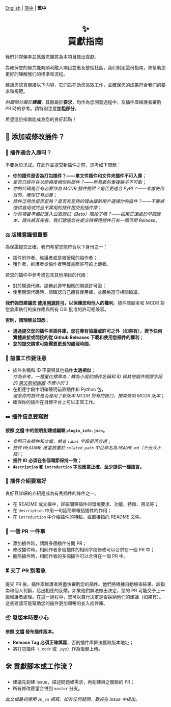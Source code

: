 [English](CONTRIBUTING.md) | [简中](CONTRIBUTING_zh_cn.md) | **繁中**

<div align="center">
<h1>✨<br/>貢獻指南</h1>
</div>

我們非常榮幸並感激您願意為本項目做出貢獻。

為確保您的努力能夠順利融入項目並惠及整個社區，我们制定這份指南，來幫助您更好的理解我们的標準和流程。

建議您認真閱讀以下内容，它们旨在助您高效工作，並確保您的成果符合我们的要求和規範。

_斜體部分屬於**建議**_，其餘屬於**要求**，均作為您開發過程中，及插件庫維護者審酌 PR 時的參考。請特別注意**加粗部分**。

希望這份指南能成為您的良好起點！

## 🔧 添加或修改插件？

### 🤔 插件適合入庫吗？

不要急於求成。在創作並提交新插件之前，思考如下問題：

- **你的插件是否為打包插件？——單文件插件和文件夾插件不可入庫**；
- _是否已經存在功能極度相似的插件？——無意義的重複輪子不可取_；
- _你的代碼是否有必要作為 MCDR 插件提供？是否更適合 PyPI？——考慮使用目的，確保它有必要_；
- _插件泛用性是否足夠？是否有足夠的理由讓新用戶選擇你的插件？——不要將僅供自用或完全不實用的插件提交到插件庫_；
- _你的項目準備好進入公眾測試（Beta）階段了嗎？——如果它還處於早期版本，請先將其完善。我们建議您在提交時保證插件已有一個可用 Release_。

### ⚖️ 版權意識很重要

為保證提交正確，我們希望您能符合以下身份之一：
- 插件的作者、維護者或是被授權的協作者；
- 獲作者、維護者或協作者明確書面許可的上傳者。

若您的插件中參考或包含其他項目的代碼：
- 對於開源代碼，請務必遵守相應的開源許可證；
- 使用閉源代碼時，請確認自己擁有使用權，並嚴格遵守相關協議。

**我們強烈建議您 [使用開源許可](https://docs.github.com/zh/communities/setting-up-your-project-for-healthy-contributions/adding-a-license-to-a-repository)，以保護您和他人的權利**。插件庫腳本和 MCDR 對您倉庫執行的操作應與所有 OSI 批准的許可相兼容。

**否則，請理解並知悉**：
- **通過提交您的插件至插件庫，您在專有協議或許可之外（如果有），授予任何實體直接或間接的從 Github Releases 下載和使用您插件的權利**；
- **您的提交請求可能需要更長的處理時間**。

### 🌟 前置工作要注意

- 插件名稱和 ID 不要與其他插件**太過相似**；  
  _作為參考，一種量化標準為：轉為小寫的插件名稱和 ID 與其他插件相應字段的 [萊文斯坦距離](https://zh.wikipedia.org/wiki/%E8%90%8A%E6%96%87%E6%96%AF%E5%9D%A6%E8%B7%9D%E9%9B%A2) 不應小於 3_
- 在相應字段中明確聲明前置插件和 Python 包，  
  _留意你的插件是否是用了新版本 MCDR 特有的接口，按需聲明 MCDR 版本_；
- 確保你的插件在目標平台上可以正常工作。

### ✒️ 插件信息要寫對

**按照 [文檔](https://docs.mcdreforged.com/zh-cn/latest/plugin_dev/plugin_catalogue.html) 中的說明創建或編輯 `plugin_info.json`。**

- _參照已有插件和文檔，檢查 `label` 字段是否合適_；
- _插件 README 應當放置於 `related_path` 中且命名為 `README.md`（不分大小寫）_；
- **插件 ID 必須在各個環節保持一致；**
- **`description` 和 `introduction` 字段應當正確，至少提供一種語言。**

### 📢 插件介紹要寫好

良好且詳細的介紹是成為有秀插件的條件之一。

- 在 README 或文檔中，詳細闡釋插件的環境要求、功能、特徵、用法等；
- 在 `description` 中用一句話簡單概括插件的作用；
- 在 `introduction` 中介绍插件的特點，或直接指向 README 文件。

### 🔂 一個 PR 一件事

- 添加插件時，請將多個插件分開 PR；
- 修改插件時，相同作者多個插件的相同字段修改可以合併在一個 PR 中；
- 删除插件時，相同作者的多個插件可以合併在一個 PR 中。

### ⏳ 交了 PR 别著急

提交 PR 後，插件庫維護者將盡快審酌您的插件。他們將根據自動檢查結果、該指南和個人判斷，给出相應的反饋。如果他們無法做出決定，您的 PR 可能交予上一級維護者處理。在這一過程中，您可以自行决定是否採納他们的建議（如果有）。这些建議可能幫助您的插件更加順暢的並入插件庫。

### 📦 發版本時要小心

**参照 [文檔](https://docs.mcdreforged.com/zh-cn/latest/plugin_dev/plugin_catalogue.html#release) 發布插件版本。**

- **Release Tag 必須正確填寫**，否則插件庫舞法獲取版本地址；
- 將打包插件（`.mcdr` 或 `.pyz`）作為復健上傳。

## 🛠️ 貢獻腳本或工作流？

- 建議先創建 Issue，描述問題或需求，再創建與之關聯的 PR；
- 所有修改應當合併到 `master` 分支。

_此文檔最初使用 `zh_cn` 撰寫。如有任何疑問，歡迎在 Issue 中提出。_
